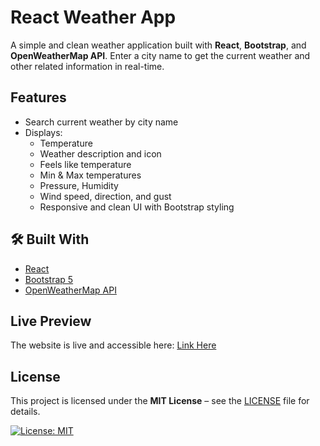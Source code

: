 # React Weather App

A simple and clean weather application built with **React**, **Bootstrap**, and **OpenWeatherMap API**. Enter a city name to get the current weather and other related information in real-time.

## Features

- Search current weather by city name
- Displays:
  - Temperature
  - Weather description and icon
  - Feels like temperature
  - Min & Max temperatures
  - Pressure, Humidity
  - Wind speed, direction, and gust
  - Responsive and clean UI with Bootstrap styling

## 🛠️ Built With

- [React](https://reactjs.org/)
- [Bootstrap 5](https://getbootstrap.com/)
- [OpenWeatherMap API](https://openweathermap.org/current)

## Live Preview

The website is live and accessible here:
[Link Here](https://weather-app-jade-sigma-21.vercel.app/)

## License

This project is licensed under the **MIT License** – see the [LICENSE](LICENSE) file for details.  

[![License: MIT](https://img.shields.io/badge/License-MIT-yellow.svg)](https://opensource.org/licenses/MIT)